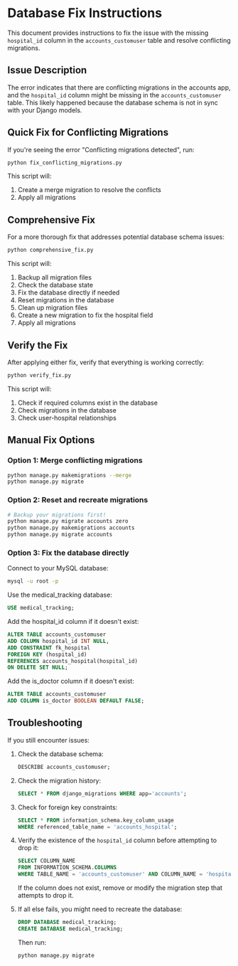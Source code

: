 # Database Fix Instructions

This document provides instructions to fix the issue with the missing `hospital_id` column in the `accounts_customuser` table and resolve conflicting migrations.

## Issue Description

The error indicates that there are conflicting migrations in the accounts app, and the `hospital_id` column might be missing in the `accounts_customuser` table. This likely happened because the database schema is not in sync with your Django models.

## Quick Fix for Conflicting Migrations

If you're seeing the error "Conflicting migrations detected", run:

```bash
python fix_conflicting_migrations.py
```

This script will:
1. Create a merge migration to resolve the conflicts
2. Apply all migrations

## Comprehensive Fix

For a more thorough fix that addresses potential database schema issues:

```bash
python comprehensive_fix.py
```

This script will:
1. Backup all migration files
2. Check the database state
3. Fix the database directly if needed
4. Reset migrations in the database
5. Clean up migration files
6. Create a new migration to fix the hospital field
7. Apply all migrations

## Verify the Fix

After applying either fix, verify that everything is working correctly:

```bash
python verify_fix.py
```

This script will:
1. Check if required columns exist in the database
2. Check migrations in the database
3. Check user-hospital relationships

## Manual Fix Options

### Option 1: Merge conflicting migrations

```bash
python manage.py makemigrations --merge
python manage.py migrate
```

### Option 2: Reset and recreate migrations

```bash
# Backup your migrations first!
python manage.py migrate accounts zero
python manage.py makemigrations accounts
python manage.py migrate accounts
```

### Option 3: Fix the database directly

Connect to your MySQL database:
```bash
mysql -u root -p
```

Use the medical_tracking database:
```sql
USE medical_tracking;
```

Add the hospital_id column if it doesn't exist:
```sql
ALTER TABLE accounts_customuser 
ADD COLUMN hospital_id INT NULL,
ADD CONSTRAINT fk_hospital 
FOREIGN KEY (hospital_id) 
REFERENCES accounts_hospital(hospital_id) 
ON DELETE SET NULL;
```

Add the is_doctor column if it doesn't exist:
```sql
ALTER TABLE accounts_customuser 
ADD COLUMN is_doctor BOOLEAN DEFAULT FALSE;
```

## Troubleshooting

If you still encounter issues:

1. Check the database schema:
   ```sql
   DESCRIBE accounts_customuser;
   ```

2. Check the migration history:
   ```sql
   SELECT * FROM django_migrations WHERE app='accounts';
   ```

3. Check for foreign key constraints:
   ```sql
   SELECT * FROM information_schema.key_column_usage
   WHERE referenced_table_name = 'accounts_hospital';
   ```

4. Verify the existence of the `hospital_id` column before attempting to drop it:
   ```sql
   SELECT COLUMN_NAME 
   FROM INFORMATION_SCHEMA.COLUMNS 
   WHERE TABLE_NAME = 'accounts_customuser' AND COLUMN_NAME = 'hospital_id';
   ```

   If the column does not exist, remove or modify the migration step that attempts to drop it.

5. If all else fails, you might need to recreate the database:
   ```sql
   DROP DATABASE medical_tracking;
   CREATE DATABASE medical_tracking;
   ```
   Then run:
   ```bash
   python manage.py migrate
   ```